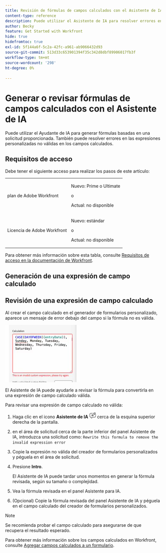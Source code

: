 ```yaml
---
title: Revisión de fórmulas de campos calculados con el Asistente de IA
content-type: reference
description: Puede utilizar el Asistente de IA para resolver errores en las expresiones personalizadas no válidas en los campos calculados.
author: Becky
feature: Get Started with Workfront
hide: true
hidefromtoc: true
exl-id: 5f144a6f-5c2a-42fc-a961-ab9066432d93
source-git-commit: 513d33c653901394f35c342d8dbf89906017fb3f
workflow-type: tm+mt
source-wordcount: '298'
ht-degree: 0%

---
```


# Generar o revisar fórmulas de campos calculados con el Asistente de IA

Puede utilizar el Ayudante de IA para generar fórmulas basadas en una solicitud proporcionada. También puede resolver errores en las expresiones personalizadas no válidas en los campos calculados.

## Requisitos de acceso

Debe tener el siguiente acceso para realizar los pasos de este artículo:

<table style="table-layout:auto"> 
 <col> 
 <col> 
 <tbody> 
  <tr> 
   <td role="rowheader">plan de Adobe Workfront</td> 
   <td><p>Nuevo: Prime o Ultimate</p>
       <p>o</p>
       <p>Actual: no disponible</p></td>
  </tr> 
  <tr> 
   <td role="rowheader">Licencia de Adobe Workfront</td> 
   <td><p>Nuevo: estándar</p>
       <p>o</p>
       <p>Actual: no disponible</p></td>
  </tr> 
 </tbody> 
</table>

Para obtener más información sobre esta tabla, consulte [Requisitos de acceso en la documentación de Workfront](/help/quicksilver/administration-and-setup/add-users/access-levels-and-object-permissions/access-level-requirements-in-documentation.md).

## Generación de una expresión de campo calculado

## Revisión de una expresión de campo calculado

Al crear el campo calculado en el generador de formularios personalizado, aparece un mensaje de error debajo del campo si la fórmula no es válida.

![Error de expresión no válido](assets/invalid-expression.png)

El Asistente de IA puede ayudarle a revisar la fórmula para convertirla en una expresión de campo calculado válida.

Para revisar una expresión de campo calculado no válida:

1. Haga clic en el icono **Asistente de IA** ![Icono del Asistente de IA](assets/ai-assistant-icon.png) cerca de la esquina superior derecha de la pantalla.
1. en el área de solicitud cerca de la parte inferior del panel Asistente de IA, introduzca una solicitud como:
   `Rewrite this formula to remove the invalid expression error`
1. Copie la expresión no válida del creador de formularios personalizados y péguela en el área de solicitud.
1. Presione **Intro**.

   El Asistente de IA puede tardar unos momentos en generar la fórmula revisada, según su tamaño o complejidad.
1. Vea la fórmula revisada en el panel Asistente para IA.
1. (Opcional) Copie la fórmula revisada del panel Asistente de IA y péguela en el campo calculado del creador de formularios personalizados.

>[!NOTE]
>
>Se recomienda probar el campo calculado para asegurarse de que recupera el resultado esperado.

Para obtener más información sobre los campos calculados en Workfront, consulte [Agregar campos calculados a un formulario](/help/quicksilver/administration-and-setup/customize-workfront/create-manage-custom-forms/form-designer/design-a-form/add-a-calculated-field.md).
